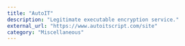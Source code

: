 ```yaml
---
title: "AutoIT"
description: "Legitimate executable encryption service."
external_url: "https://www.autoitscript.com/site"
category: "Miscellaneous"
---
```

